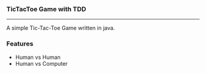 ### TicTacToe Game with TDD
---

A simple Tic-Tac-Toe Game written in java.

### Features

* Human vs Human
* Human vs Computer